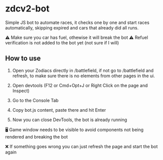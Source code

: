 # zdcv2-bot
Simple JS bot to automate races, it checks one by one and start races automatically, skipping expired and cars that already did all runs.


:warning: Make sure you car has fuel, othewise it will break the bot :warning:
Refuel verification is not added to the bot yet (not sure if I will)


## How to use

1) Open your Zodiacs directly in /battlefield, if not go to /battlefield and refresh, to make sure there is no elements from other pages in the ui.

2) Open devtools (F12 or Cmd+Opt+J or Right Click on the page and Inspect)

3) Go to the Console Tab

4) Copy bot.js content, paste there and hit Enter

5) Now you can close DevTools, the bot is already running



:desktop_computer: Game window needs to be visible to avoid components not being rendered and breaking the bot

:x: If something goes wrong you can just refresh the page and start the bot again
